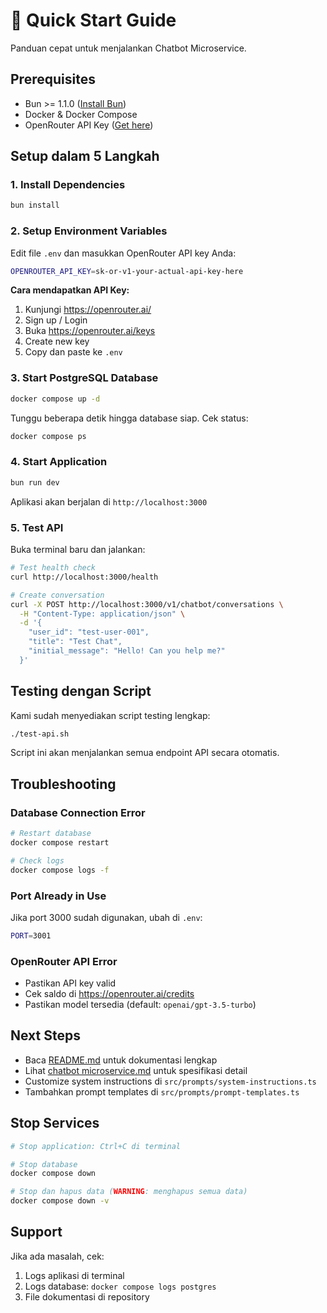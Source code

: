 # 🚀 Quick Start Guide

Panduan cepat untuk menjalankan Chatbot Microservice.

## Prerequisites

- Bun >= 1.1.0 ([Install Bun](https://bun.sh))
- Docker & Docker Compose
- OpenRouter API Key ([Get here](https://openrouter.ai/))

## Setup dalam 5 Langkah

### 1. Install Dependencies

```bash
bun install
```

### 2. Setup Environment Variables

Edit file `.env` dan masukkan OpenRouter API key Anda:

```bash
OPENROUTER_API_KEY=sk-or-v1-your-actual-api-key-here
```

**Cara mendapatkan API Key:**
1. Kunjungi https://openrouter.ai/
2. Sign up / Login
3. Buka https://openrouter.ai/keys
4. Create new key
5. Copy dan paste ke `.env`

### 3. Start PostgreSQL Database

```bash
docker compose up -d
```

Tunggu beberapa detik hingga database siap. Cek status:

```bash
docker compose ps
```

### 4. Start Application

```bash
bun run dev
```

Aplikasi akan berjalan di `http://localhost:3000`

### 5. Test API

Buka terminal baru dan jalankan:

```bash
# Test health check
curl http://localhost:3000/health

# Create conversation
curl -X POST http://localhost:3000/v1/chatbot/conversations \
  -H "Content-Type: application/json" \
  -d '{
    "user_id": "test-user-001",
    "title": "Test Chat",
    "initial_message": "Hello! Can you help me?"
  }'
```

## Testing dengan Script

Kami sudah menyediakan script testing lengkap:

```bash
./test-api.sh
```

Script ini akan menjalankan semua endpoint API secara otomatis.

## Troubleshooting

### Database Connection Error

```bash
# Restart database
docker compose restart

# Check logs
docker compose logs -f
```

### Port Already in Use

Jika port 3000 sudah digunakan, ubah di `.env`:

```bash
PORT=3001
```

### OpenRouter API Error

- Pastikan API key valid
- Cek saldo di https://openrouter.ai/credits
- Pastikan model tersedia (default: `openai/gpt-3.5-turbo`)

## Next Steps

- Baca [README.md](README.md) untuk dokumentasi lengkap
- Lihat [chatbot microservice.md](chatbot%20microservice.md) untuk spesifikasi detail
- Customize system instructions di `src/prompts/system-instructions.ts`
- Tambahkan prompt templates di `src/prompts/prompt-templates.ts`

## Stop Services

```bash
# Stop application: Ctrl+C di terminal

# Stop database
docker compose down

# Stop dan hapus data (WARNING: menghapus semua data)
docker compose down -v
```

## Support

Jika ada masalah, cek:
1. Logs aplikasi di terminal
2. Logs database: `docker compose logs postgres`
3. File dokumentasi di repository


